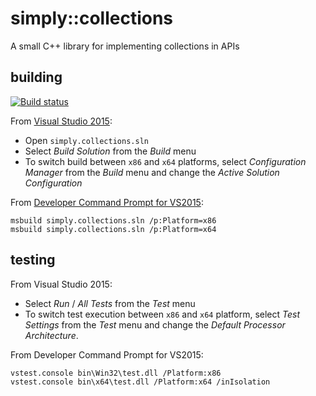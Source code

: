 # simply::collections

A small C++ library for implementing collections in APIs

## building

[![Build status](https://ci.appveyor.com/api/projects/status/github/olegsych/simply.collections?branch=master)](https://ci.appveyor.com/project/olegsych/simply-collections/branch/master)

From [Visual Studio 2015](https://www.visualstudio.com/downloads):
- Open `simply.collections.sln`
- Select _Build Solution_ from the _Build_ menu
- To switch build between `x86` and `x64` platforms, select _Configuration Manager_ from the _Build_ menu and change the _Active Solution Configuration_

From [Developer Command Prompt for VS2015](https://msdn.microsoft.com/en-us/library/ms229859.aspx):
```
msbuild simply.collections.sln /p:Platform=x86
msbuild simply.collections.sln /p:Platform=x64
```

## testing

From Visual Studio 2015:
- Select _Run_ / _All Tests_ from the _Test_ menu
- To switch test execution between `x86` and `x64` platform, select _Test Settings_ from the _Test_ menu and change the _Default Processor Architecture_.

From Developer Command Prompt for VS2015:
```
vstest.console bin\Win32\test.dll /Platform:x86
vstest.console bin\x64\test.dll /Platform:x64 /inIsolation
```